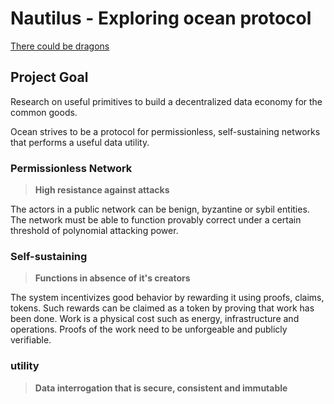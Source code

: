 # Nautilus - Exploring ocean protocol
[There could be dragons](https://en.wikipedia.org/wiki/Twenty_Thousand_Leagues_Under_the_Sea)

## Project Goal

Research on useful primitives to build a decentralized data economy for the common goods.

Ocean strives to be a protocol for permissionless, self-sustaining networks that performs a useful data utility.

### Permissionless Network

> **High resistance against attacks**

The actors in a public network can be benign, byzantine or sybil entities. The network must be able to function provably correct under a certain threshold of polynomial attacking power.


### Self-sustaining

> **Functions in absence of it's creators**

The system incentivizes good behavior by rewarding it using proofs, claims, tokens. Such rewards can be claimed as a token by proving that work has been done. Work is a physical cost such as energy, infrastructure and operations. Proofs of the work need to be unforgeable and publicly verifiable.

### utility

> **Data interrogation that is secure, consistent and immutable**


